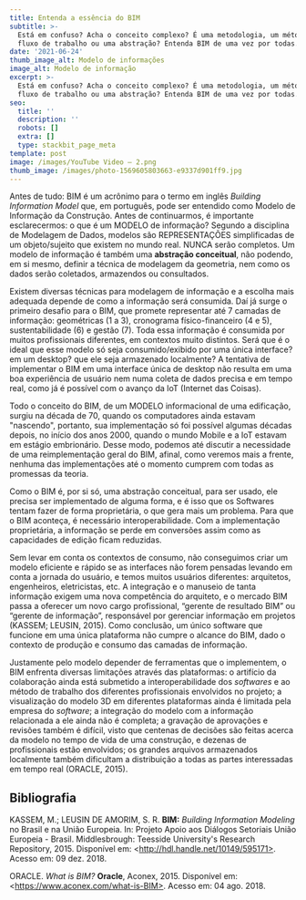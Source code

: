 ```yaml
---
title: Entenda a essência do BIM
subtitle: >-
  Está em confuso? Acha o conceito complexo? É uma metodologia, um método, um
  fluxo de trabalho ou uma abstração? Entenda BIM de uma vez por todas.
date: '2021-06-24'
thumb_image_alt: Modelo de informações
image_alt: Modelo de informação
excerpt: >-
  Está em confuso? Acha o conceito complexo? É uma metodologia, um método, um
  fluxo de trabalho ou uma abstração? Entenda BIM de uma vez por todas.
seo:
  title: ''
  description: ''
  robots: []
  extra: []
  type: stackbit_page_meta
template: post
image: /images/YouTube Video – 2.png
thumb_image: /images/photo-1569605803663-e9337d901ff9.jpg
---
```

Antes de tudo: BIM é um acrônimo para o termo em inglês *Building Information Model* que, em português, pode ser entendido como Modelo de Informação da Construção. Antes de continuarmos, é importante esclarecermos: o que é um MODELO de informação? Segundo a disciplina de Modelagem de Dados, modelos são REPRESENTAÇÕES simplificadas de um objeto/sujeito que existem no mundo real. NUNCA serão completos. Um modelo de informação é também uma **abstração conceitual**, não podendo, em si mesmo, definir a técnica de modelagem da geometria, nem como os dados serão coletados, armazendos ou consultados.

Existem diversas técnicas para modelagem de informação e a escolha mais adequada depende de como a informação será consumida. Daí já surge o primeiro desafio para o BIM, que promete representar até 7 camadas de informação:  geométricas (1 a 3), cronograma físico-financeiro (4 e 5), sustentabilidade (6) e gestão (7). Toda essa informação é consumida por muitos profissionais diferentes, em contextos muito distintos. Será que é o ideal que esse modelo só seja consumido/exibido por uma única interface? em um desktop? que ele seja armazenado localmente? A tentativa de implementar o BIM em uma interface única de desktop não resulta em uma boa experiência de usuário nem numa coleta de dados precisa e em tempo real, como já é possível com o avanço da IoT (Internet das Coisas).

Todo o conceito do BIM, de um MODELO informacional de uma edificação, surgiu na década de 70, quando os computadores ainda estavam "nascendo", portanto, sua implementação só foi possível algumas décadas depois, no início dos anos 2000, quando o mundo Mobile e a IoT estavam em estágio embrionário. Desse modo, podemos até discutir a necessidade de uma reimplementação geral do BIM, afinal, como veremos mais a frente, nenhuma das implementações até o momento cumprem com todas as promessas da teoria.

Como o BIM é, por si só, uma abstração conceitual, para ser usado, ele precisa ser implementado de alguma forma, e é isso que os Softwares tentam fazer de forma proprietária, o que gera mais um problema. Para que o BIM aconteça, é necessário interoperabilidade. Com a implementação proprietária, a informação se perde em conversões assim como as capacidades de edição ficam reduzidas.

Sem levar em conta os contextos de consumo, não conseguimos criar um modelo eficiente e rápido se as interfaces não forem pensadas levando em conta a jornada do usuário, e temos muitos usuários diferentes: arquitetos, engenheiros, eletricistas, etc. A integração e o manuseio de tanta informação exigem uma nova competência do arquiteto, e o mercado BIM passa a oferecer um novo cargo profissional, “gerente de resultado BIM” ou “gerente de informação”, responsável por gerenciar informação em projetos (KASSEM; LEUSIN, 2015). Como conclusão, um único software que funcione em uma única plataforma não cumpre o alcance do BIM, dado o contexto de produção e consumo das camadas de informação.

Justamente pelo modelo depender de ferramentas que o implementem, o BIM enfrenta diversas limitações através das plataformas: o artifício da colaboração ainda está submetido a interoperabilidade dos *softwares* e ao método de trabalho dos diferentes profissionais envolvidos no projeto; a visualização do modelo 3D em diferentes plataformas ainda é limitada pela empresa do *software*; a integração do modelo com a informação relacionada a ele ainda não é completa; a gravação de aprovações e revisões também é difícil, visto que centenas de decisões são feitas acerca da modelo no tempo de vida de uma construção, e dezenas de profissionais estão envolvidos; os grandes arquivos armazenados localmente também dificultam a distribuição a todas as partes interessadas em tempo real (ORACLE, 2015).

## Bibliografia

KASSEM, M.; LEUSIN DE AMORIM, S. R. **BIM:** *Building Information Modeling* no Brasil e na União Europeia. In: Projeto Apoio
aos Diálogos Setoriais União Europeia - Brasil. Middlesbrough: Teesside University's Research Repository, 2015. Disponível em: \<http://hdl.handle.net/10149/595171>. Acesso em: 09 dez. 2018.

ORACLE. *What is BIM?* **Oracle**, Aconex, 2015. Disponível em: \<https://www.aconex.com/what-is-BIM>. Acesso em: 04 ago. 2018.
